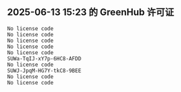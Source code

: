 ## 2025-06-13 15:23 的 GreenHub 许可证
```
No license code
No license code
No license code
No license code
No license code
SUWa-TqIJ-xY7p-6HC8-AFDD
No license code
SUWJ-JpqM-HG7Y-tkC8-9BEE
No license code
No license code
```

